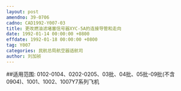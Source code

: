 ```yaml
---
layout: post
amendno: 39-0706
cadno: CAD1992-Y007-03
title: 更改燃油滤堵塞信号器XYC-5A的连接导管和走向
date: 1992-01-14 00:00:00 +0800
effdate: 1992-01-18 00:00:00 +0800
tag: Y007
categories: 民航总局航空器适航司
author: 刘加祯
---
```


##适用范围:
0102-0104、0202-0205、03批、04批、05批-09批(不含0904)、1001、1002、1007Y7系列飞机


